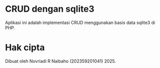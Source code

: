 # CRUD dengan sqlite3

Aplikasi ini adalah implementasi CRUD menggunakan basis data sqlite3 di PHP.

# Hak cipta

Dibuat oleh Novriadi R Naibaho (202359201041) 2025.

